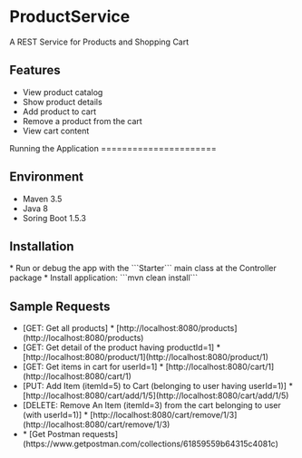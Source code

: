# ProductService
A REST Service for Products and Shopping Cart

<h2> Features </h2>
<ul>
 <li>View product catalog</li>
<li>Show product details</li>
<li>Add product to cart</li>
<li>Remove a product from the cart</li>
<li>View cart content</li>
</ul>
Running the Application
======================
<h2> Environment </h2>
<ul>
<li> Maven 3.5 </li>
<li> Java 8 </li>
<li> Soring Boot 1.5.3 </li>
</ul>
<h2> Installation </h2>
* Run or debug the app with the ```Starter``` main class at the Controller package 
* Install application: ```mvn clean install```
<h2>Sample Requests</h2>
<ul>
<li>
[GET: Get all products]
* [http://localhost:8080/products](http://localhost:8080/products)  
</li>
<li>
[GET: Get detail of the product having productId=1]
* [http://localhost:8080/product/1](http://localhost:8080/product/1) 
</li>
<li>
[GET: Get items in cart for userId=1]
* [http://localhost:8080/cart/1](http://localhost:8080/cart/1) 
 </li>
 <li>
[PUT: Add Item (itemId=5) to Cart (belonging to user having userId=1)]
* [http://localhost:8080/cart/add/1/5](http://localhost:8080/cart/add/1/5)  
</li>
<li>
[DELETE: Remove An Item (itemId=3) from the cart belonging to user (with userId=1)]
* [http://localhost:8080/cart/remove/1/3](http://localhost:8080/cart/remove/1/3) 
</li>
<li>
* [Get Postman requests](https://www.getpostman.com/collections/61859559b64315c4081c)
</li>
</ul>
